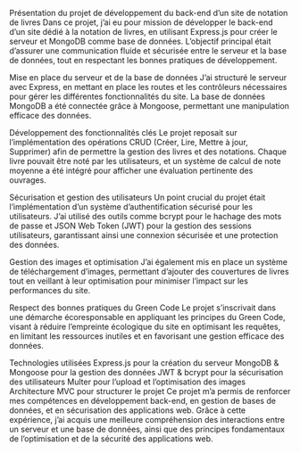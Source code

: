 Présentation du projet de développement du back-end d’un site de notation de livres
Dans ce projet, j’ai eu pour mission de développer le back-end d’un site dédié à la notation de livres, en utilisant Express.js pour créer le serveur et MongoDB comme base de données. L’objectif principal était d’assurer une communication fluide et sécurisée entre le serveur et la base de données, tout en respectant les bonnes pratiques de développement.

Mise en place du serveur et de la base de données
J’ai structuré le serveur avec Express, en mettant en place les routes et les contrôleurs nécessaires pour gérer les différentes fonctionnalités du site. La base de données MongoDB a été connectée grâce à Mongoose, permettant une manipulation efficace des données.

Développement des fonctionnalités clés
Le projet reposait sur l’implémentation des opérations CRUD (Créer, Lire, Mettre à jour, Supprimer) afin de permettre la gestion des livres et des notations. Chaque livre pouvait être noté par les utilisateurs, et un système de calcul de note moyenne a été intégré pour afficher une évaluation pertinente des ouvrages.

Sécurisation et gestion des utilisateurs
Un point crucial du projet était l’implémentation d’un système d’authentification sécurisé pour les utilisateurs. J’ai utilisé des outils comme bcrypt pour le hachage des mots de passe et JSON Web Token (JWT) pour la gestion des sessions utilisateurs, garantissant ainsi une connexion sécurisée et une protection des données.

Gestion des images et optimisation
J’ai également mis en place un système de téléchargement d’images, permettant d’ajouter des couvertures de livres tout en veillant à leur optimisation pour minimiser l’impact sur les performances du site.

Respect des bonnes pratiques du Green Code
Le projet s’inscrivait dans une démarche écoresponsable en appliquant les principes du Green Code, visant à réduire l’empreinte écologique du site en optimisant les requêtes, en limitant les ressources inutiles et en favorisant une gestion efficace des données.

Technologies utilisées
Express.js pour la création du serveur
MongoDB & Mongoose pour la gestion des données
JWT & bcrypt pour la sécurisation des utilisateurs
Multer pour l’upload et l’optimisation des images
Architecture MVC pour structurer le projet
Ce projet m’a permis de renforcer mes compétences en développement back-end, en gestion de bases de données, et en sécurisation des applications web. Grâce à cette expérience, j’ai acquis une meilleure compréhension des interactions entre un serveur et une base de données, ainsi que des principes fondamentaux de l’optimisation et de la sécurité des applications web.
